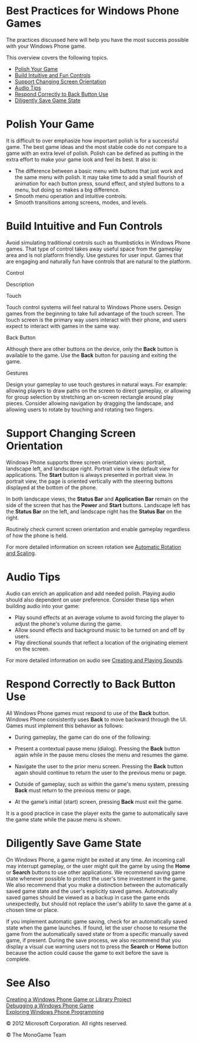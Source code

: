 

# Best Practices for Windows Phone Games

The practices discussed here will help you have the most success possible with your Windows Phone game.

This overview covers the following topics.

*   [Polish Your Game](#ID4EZ)
*   [Build Intuitive and Fun Controls](#ID4EKB)
*   [Support Changing Screen Orientation](#ID4E4C)
*   [Audio Tips](#ID4EAE)
*   [Respond Correctly to Back Button Use](#ID4EYE)
*   [Diligently Save Game State](#ID4EIG)

# Polish Your Game

It is difficult to over emphasize how important polish is for a successful game. The best game ideas and the most stable code do not compare to a game with an extra level of polish. Polish can be defined as putting in the extra effort to make your game look and feel its best. It also is:

*   The difference between a basic menu with buttons that just work and the same menu with polish. It may take time to add a small flourish of animation for each button press, sound effect, and styled buttons to a menu, but doing so makes a big difference.
*   Smooth menu operation and intuitive controls.
*   Smooth transitions among screens, modes, and levels.

# Build Intuitive and Fun Controls

Avoid simulating traditional controls such as thumbsticks in Windows Phone games. That type of control takes away useful space from the gameplay area and is not platform friendly. Use gestures for user input. Games that are engaging and naturally fun have controls that are natural to the platform.

Control

Description

Touch

Touch control systems will feel natural to Windows Phone users. Design games from the beginning to take full advantage of the touch screen. The touch screen is the primary way users interact with their phone, and users expect to interact with games in the same way.

Back Button

Although there are other buttons on the device, only the **Back** button is available to the game. Use the **Back** button for pausing and exiting the game.

Gestures

Design your gameplay to use touch gestures in natural ways. For example: allowing players to draw paths on the screen to direct gameplay, or allowing for group selection by stretching an on-screen rectangle around play pieces. Consider allowing navigation by dragging the landscape, and allowing users to rotate by touching and rotating two fingers.

# Support Changing Screen Orientation

Windows Phone supports three screen orientation views: portrait, landscape left, and landscape right. Portrait view is the default view for applications. The **Start** button is always presented in portrait view. In portrait view, the page is oriented vertically with the steering buttons displayed at the bottom of the phone.

In both landscape views, the **Status Bar** and **Application Bar** remain on the side of the screen that has the **Power** and **Start** buttons. Landscape left has the **Status Bar** on the left, and landscape right has the **Status Bar** on the right.

Routinely check current screen orientation and enable gameplay regardless of how the phone is held.

For more detailed information on screen rotation see [Automatic Rotation and Scaling](AutomaticRotation.md).

# Audio Tips

Audio can enrich an application and add needed polish. Playing audio should also dependent on user preference. Consider these tips when building audio into your game:

*   Play sound effects at an average volume to avoid forcing the player to adjust the phone's volume during the game.
*   Allow sound effects and background music to be turned on and off by users.
*   Play directional sounds that reflect a location of the originating element on the screen.

For more detailed information on audio see [Creating and Playing Sounds](Audio.md).

# Respond Correctly to Back Button Use

All Windows Phone games must respond to use of the **Back** button. Windows Phone consistently uses **Back** to move backward through the UI. Games must implement this behavior as follows:

*   During gameplay, the game can do one of the following:

*   Present a contextual pause menu (dialog). Pressing the **Back** button again while in the pause menu closes the menu and resumes the game.
*   Navigate the user to the prior menu screen. Pressing the **Back** button again should continue to return the user to the previous menu or page.

*   Outside of gameplay, such as within the game's menu system, pressing **Back** must return to the previous menu or page.
*   At the game’s initial (start) screen, pressing **Back** must exit the game.

It is a good practice in case the player exits the game to automatically save the game state while the pause menu is shown.

# Diligently Save Game State

On Windows Phone, a game might be exited at any time. An incoming call may interrupt gameplay, or the user might quit the game by using the **Home** or **Search** buttons to use other applications. We recommend saving game state whenever possible to protect the user's time investment in the game. We also recommend that you make a distinction between the automatically saved game state and the user's explicitly saved games. Automatically saved games should be viewed as a backup in case the game ends unexpectedly, but should not replace the user's ability to save the game at a chosen time or place.

If you implement automatic game saving, check for an automatically saved state when the game launches. If found, let the user choose to resume the game from the automatically saved state or from a specific manually saved game, if present. During the save process, we also recommend that you display a visual cue warning users not to press the **Search** or **Home** button because the action could cause the game to exit before the save is complete.

# See Also

[Creating a Windows Phone Game or Library Project](UsingXNA_CreatingMobileProject.md)  
[Debugging a Windows Phone Game](UsingXNA_DebuggingMobile.md)  
[Exploring Windows Phone Programming](Mobile_Programming.md)  

© 2012 Microsoft Corporation. All rights reserved.  

© The MonoGame Team